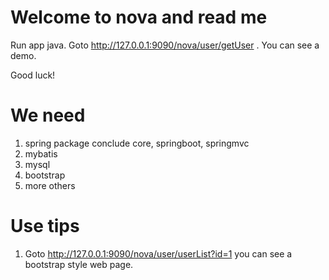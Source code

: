 # Welcome to nova and read me

Run app java. Goto http://127.0.0.1:9090/nova/user/getUser . You can see a demo.
 
Good luck!

# We need
1. spring package conclude core, springboot, springmvc
2. mybatis
3. mysql
4. bootstrap
5. more others

# Use tips
1. Goto http://127.0.0.1:9090/nova/user/userList?id=1 you can see a bootstrap style web page.
